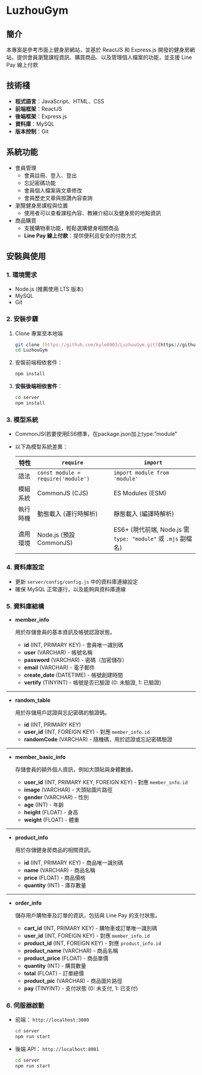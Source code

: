 # LuzhouGym

## 簡介

本專案是參考市面上健身房網站，並基於 ReactJS 和 Express.js 開發的健身房網站，提供會員瀏覽課程資訊、購買商品、以及管理個人檔案的功能，並支援 Line Pay 線上付款

## 技術棧

- **程式語言**：JavaScript、HTML、CSS
- **前端框架**：ReactJS
- **後端框架**：Express.js
- **資料庫**：MySQL
- **版本控制**：Git

## 系統功能

- 會員管理
    - 會員註冊、登入、登出
    - 忘記密碼功能
    - 會員個人檔案與文章修改
    - 會員歷史文章與按讚內容查詢
- 瀏覽健身房課程與位置
    - 使用者可以查看課程內容、教練介紹以及健身房的地點資訊
- 商品購買
    - 支援購物車功能，輕鬆選購健身相關商品
    - **Line Pay 線上付款**：提供便利且安全的付款方式

## 安裝與使用

### 1. 環境需求

- Node.js (推薦使用 LTS 版本)
- MySQL
- Git

### 2. 安裝步驟

1. Clone 專案至本地端
    
    ```bash
    git clone [https://github.com/kyle0903/LuzhouGym.git](https://github.com/your-username/LuzhouGym.git)
    cd LuzhouGym
    
    ```
    
2. 安裝前端相依套件：
    
    ```bash
    npm install
    ```
    
3. **安裝後端相依套件**：
    
    ```bash
    cd server
    npm install
    ```
    

### 3. 模型系統

- CommonJS(若要使用ES6標準，在package.json加上type:”module”
- 以下為模型系統差異：
    
    
    | 特性 | `require` | `import` |
    | --- | --- | --- |
    | 語法 | `const module = require('module')` | `import module from 'module'` |
    | 模組系統 | CommonJS (CJS) | ES Modules (ESM) |
    | 執行時機 | 動態載入 (運行時解析) | 靜態載入 (編譯時解析) |
    | 適用環境 | Node.js (預設 CommonJS) | ES6+ (現代前端, Node.js 需 `type: "module"` 或 `.mjs` 副檔名) |

### 4. 資料庫設定

- 更新 `server/config/config.js` 中的資料庫連線設定
- 確保 MySQL 正常運行，以及能夠與資料庫連線

### 5. 資料庫結構

- **member_info**
    
    用於存儲會員的基本資訊及帳號認證狀態。
    
    - **id** (INT, PRIMARY KEY) - 會員唯一識別碼
    - **user** (VARCHAR) - 帳號名稱
    - **password** (VARCHAR) - 密碼（加密儲存）
    - **email** (VARCHAR) - 電子郵件
    - **create_date** (DATETIME) - 帳號創建時間
    - **vertify** (TINYINT) - 帳號是否已驗證 (0: 未驗證, 1: 已驗證)

---

- **random_table**
    
    用於存儲用戶認證與忘記密碼的驗證碼。
    
    - **id** (INT, PRIMARY KEY)
    - **user_id** (INT, FOREIGN KEY) - 對應 `member_info.id`
    - **randomCode** (VARCHAR) - 隨機碼，用於認證或忘記密碼驗證

---

- **member_basic_info**
    
    存儲會員的額外個人資訊，例如大頭貼與身體數據。
    
    - **user_id** (INT, PRIMARY KEY, FOREIGN KEY) - 對應 `member_info.id`
    - **image** (VARCHAR) - 大頭貼圖片路徑
    - **gender** (VARCHAR) - 性別
    - **age** (INT) - 年齡
    - **height** (FLOAT) - 身高
    - **weight** (FLOAT) - 體重

---

- **product_info**
    
    用於存儲健身房商品的相關資訊。
    
    - **id** (INT, PRIMARY KEY) - 商品唯一識別碼
    - **name** (VARCHAR) - 商品名稱
    - **price** (FLOAT) - 商品價格
    - **quantity** (INT) - 庫存數量

---

- **order_info**
    
    儲存用戶購物車及訂單的資訊，包括與 Line Pay 的支付狀態。
    
    - **cart_id** (INT, PRIMARY KEY) - 購物車或訂單唯一識別碼
    - **user_id** (INT, FOREIGN KEY) - 對應 `member_info.id`
    - **product_id** (INT, FOREIGN KEY) - 對應 `product_info.id`
    - **product_name** (VARCHAR) - 商品名稱
    - **product_price** (FLOAT) - 商品單價
    - **quantity** (INT) - 購買數量
    - **total** (FLOAT) - 訂單總價
    - **product_pic** (VARCHAR) - 商品圖片路徑
    - **pay** (TINYINT) - 支付狀態 (0: 未支付, 1: 已支付)

### 6. 伺服器啟動

- 前端： `http://localhost:3000`
    
    ```bash
    cd server
    npm run start
    ```
    
- 後端 API： `http://localhost:8081`
    
    ```bash
    cd server
    npm run start
    ```
